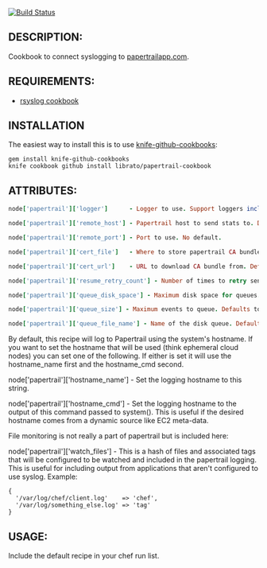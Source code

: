 [![Build Status](https://travis-ci.org/librato/papertrail-cookbook.svg?branch=master)](https://travis-ci.org/librato/papertrail-cookbook)

## DESCRIPTION:

Cookbook to connect syslogging to [papertrailapp.com](https://papertrailapp.com/).

## REQUIREMENTS:

 * [rsyslog cookbook](http://community.opscode.com/cookbooks/rsyslog)

## INSTALLATION

The easiest way to install this is to use [knife-github-cookbooks](https://github.com/websterclay/knife-github-cookbooks):

    gem install knife-github-cookbooks
    knife cookbook github install librato/papertrail-cookbook

## ATTRIBUTES:

```ruby
node['papertrail']['logger']      - Logger to use. Support loggers include: rsyslog. Defaults to rsyslog.

node['papertrail']['remote_host'] - Papertrail host to send stats to. Defaults to 'logs.papertrailapp.com'.

node['papertrail']['remote_port'] - Port to use. No default.

node['papertrail']['cert_file']   - Where to store papertrail CA bundle. Defaults to '/etc/papertrail-bundle.pem'

node['papertrail']['cert_url']    - URL to download CA bundle from. Defaults to 'https://papertrailapp.com/tools/papertrail-bundle.pem'

node['papertrail']['resume_retry_count'] - Number of times to retry sending failed messages. Defaults to unlimited.

node['papertrail']['queue_disk_space'] - Maximum disk space for queues. Defaults to 100M.

node['papertrail']['queue_size'] - Maximum events to queue. Defaults to 100000.

node['papertrail']['queue_file_name'] - Name of the disk queue. Defaults to 'papertrailqueue'.
```

By default, this recipe will log to Papertrail using the system's
hostname. If you want to set the hostname that will be used (think
ephemeral cloud nodes) you can set one of the following. If either is
set it will use the hostname_name first and the hostname_cmd second.

node['papertrail']['hostname_name'] - Set the logging hostname to this string.

node['papertrail']['hostname_cmd'] - Set the logging hostname to the
output of this command passed to system(). This is useful if the
desired hostname comes from a dynamic source like EC2 meta-data.

File monitoring is not really a part of papertrail but is included here:

node['papertrail']['watch_files'] - This is a hash of files and associated tags
that will be configured to be watched and included in the papertrail logging.
This is useful for including output from applications that aren't configured
to use syslog. Example:

    {
      '/var/log/chef/client.log'    => 'chef',
      '/var/log/something_else.log' => 'tag'
    }

## USAGE:

Include the default recipe in your chef run list.

